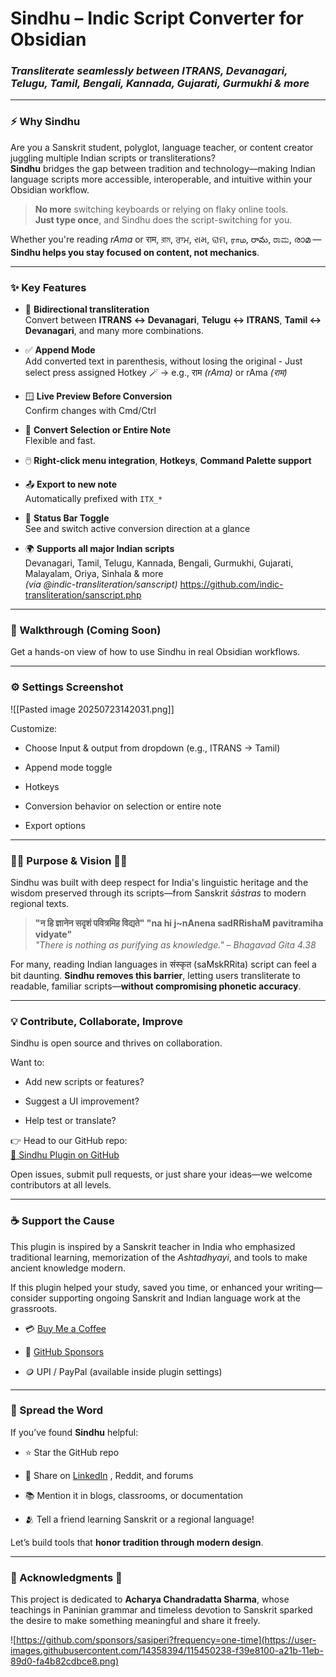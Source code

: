# Sindhu – Indic Script Converter for Obsidian

### _Transliterate seamlessly between ITRANS, Devanagari, Telugu, Tamil, Bengali, Kannada, Gujarati, Gurmukhi & more_

---

### ⚡ Why Sindhu 

Are you a Sanskrit student, polyglot, language teacher, or content creator juggling multiple Indian scripts or transliterations?  
**Sindhu** bridges the gap between tradition and technology—making Indian language scripts more accessible, interoperable, and intuitive within your Obsidian workflow.

> **No more** switching keyboards or relying on flaky online tools.  
> **Just type once**, and Sindhu does the script-switching for you.

Whether you're reading _rAma_ or राम, রাম, ਰਾਮ, રામ, ରାମ, ராம, రామ, ರಾಮ, രാമ  — **Sindhu helps you stay focused on content, not mechanics**.

---

### ✨ Key Features

- 🔁 **Bidirectional transliteration**  
    Convert between **ITRANS ↔ Devanagari**, **Telugu ↔ ITRANS**, **Tamil ↔ Devanagari**, and many more combinations.
    
- ✅ **Append Mode**  
    Add converted text in parenthesis, without losing the original  - Just select press assigned Hotkey 🪄
    → e.g., राम _(rAma)_ or rAma _(राम)_ 
     
- 🪟 **Live Preview Before Conversion**  
    Confirm changes with Cmd/Ctrl
    
- 📄 **Convert Selection or Entire Note**  
    Flexible and fast.
    
- 🖱️ **Right-click menu integration**, **Hotkeys**, **Command Palette support**
    
- 📤 **Export to new note**  
    Automatically prefixed with `ITX_*`
    
- 📌 **Status Bar Toggle**  
    See and switch active conversion direction at a glance
    
- 🌍 **Supports all major Indian scripts**  
    Devanagari, Tamil, Telugu, Kannada, Bengali, Gurmukhi, Gujarati, Malayalam, Oriya, Sinhala & more  
    _(via @indic-transliteration/sanscript)_ 
    https://github.com/indic-transliteration/sanscript.php
    

---

### 🎥 Walkthrough (Coming Soon)

Get a hands-on view of how to use Sindhu in real Obsidian workflows.

---

### ⚙️ Settings Screenshot

![[Pasted image 20250723142031.png]]

Customize:

- Choose Input & output from dropdown (e.g., ITRANS → Tamil)
    
- Append mode toggle
    
- Hotkeys 
    
- Conversion behavior on selection or entire note
    
- Export options
    

---

### 🧘‍♂️ Purpose & Vision 🧘‍♂️

Sindhu was built with deep respect for India's linguistic heritage and the wisdom preserved through its scripts—from Sanskrit _śāstras_ to modern regional texts.

> **"न हि ज्ञानेन सदृशं पवित्रमिह विद्यते"
> "na hi j~nAnena sadRRishaM pavitramiha vidyate"**  
> _"There is nothing as purifying as knowledge." – Bhagavad Gita 4.38_

For many, reading Indian languages in संस्कृत (saMskRRita) script can feel a bit daunting. **Sindhu removes this barrier**, letting users transliterate to readable, familiar scripts—**without compromising phonetic accuracy**.

---

### 💡 Contribute, Collaborate, Improve

Sindhu is open source and thrives on collaboration.

Want to:

- Add new scripts or features?
    
- Suggest a UI improvement?
    
- Help test or translate?
    

👉 Head to our GitHub repo:  
[🔗 Sindhu Plugin on GitHub](https://github.com/YOUR_GITHUB_LINK)

Open issues, submit pull requests, or just share your ideas—we welcome contributors at all levels.

---

### ☕ Support the Cause

This plugin is inspired by a Sanskrit teacher in India who emphasized traditional learning, memorization of the _Ashtadhyayi_, and tools to make ancient knowledge modern.

If this plugin helped your study, saved you time, or enhanced your writing—consider supporting ongoing Sanskrit and Indian language work at the grassroots.

- 💳 [Buy Me a Coffee](https://github.com/sponsors/sasiperi?frequency=one-time)
    
- 🧾 [GitHub Sponsors](https://github.com/sponsors/sasiperi?frequency=one-time)
    
- 🪙 UPI / PayPal (available inside plugin settings)
    

---

### 📣 Spread the Word

If you’ve found **Sindhu** helpful:

- ⭐ Star the GitHub repo
    
- 🔗 Share on [LinkedIn](https://www.linkedin.com/company/fourth-quest-llc/about/) , Reddit, and forums
    
- 📚 Mention it in blogs, classrooms, or documentation
    
- 🫂 Tell a friend learning Sanskrit or a regional language!
    

Let’s build tools that **honor tradition through modern design**.

---

### 🙏 Acknowledgments 🙏

This project is dedicated to **Acharya Chandradatta Sharma**, whose teachings in Paninian grammar and timeless devotion to Sanskrit sparked the desire to make something meaningful and share it freely. 

![https://github.com/sponsors/sasiperi?frequency=one-time](https://user-images.githubusercontent.com/14358394/115450238-f39e8100-a21b-11eb-89d0-fa4b82cdbce8.png)
